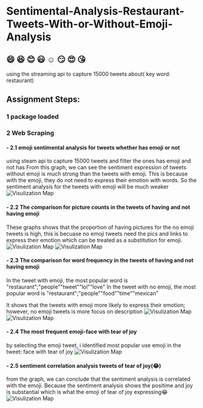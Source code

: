 # Sentimental-Analysis-Restaurant-Tweets-With-or-Without-Emoji-Analysis
## 😄 😆 😊 😃 ☺️ 😏 😍 😘
using the streaming api to capture 15000 tweets about( key word: restaurant)

## Assignment Steps:
### 1 package loaded

### 2 Web Scraping
#### - 2.1  emoji sentimental analysis for tweets whether has emoji or not
using steam api to capture 15000 tweets and filter the ones has emoji and not has
From this graph, we can see the sentiment expression of tweets without emoji is much strong than the tweets with emoji.
This is because with the emoji, they do not need to express their emotion with words. So the sentiment analysis for the tweets with emoji will be much weaker
![Visulization Map](https://github.com/fangnandu/sentimental-analysis-restaurant-tweets-with-without-emoji-analysis/blob/master/sentiment%20analysis%20of%20whether%20has%20the%20emoji.png)
#### - 2.2 The comparison for picture counts in the tweets of having and not having emoji
These graphs shows that the proportion of having pictures for the no emoji tweets is high, this is becuase no emoji tweets need the pics and links to express their emotion which can be treated as a substitution for emoji.
![Visulization Map](https://github.com/fangnandu/sentimental-analysis-restaurant-tweets-with-without-emoji-analysis/blob/master/Tweetswithnoemoji.png)
![Visulization Map](https://github.com/fangnandu/sentimental-analysis-restaurant-tweets-with-without-emoji-analysis/blob/master/tweetswithemoji.png)

#### - 2.3 The comparison for word frequency in the tweets of having and not having emoji
In the tweet with emoji, the most popular word is "restaurant";"people""tweet""lol""love"
In the tweet with no emoji, the most popular word is "restaurant";"people""food""time""mexican"

It shows that the tweets with emoji more likely to express their emotion; however, no emoji tweets is more focus on description
![Visulization Map](https://github.com/fangnandu/sentimental-analysis-restaurant-tweets-with-without-emoji-analysis/blob/master/Worldfrequencyhasemoji.png)
![Visulization Map](https://github.com/fangnandu/sentimental-analysis-restaurant-tweets-with-without-emoji-analysis/blob/master/Worldfrequencyhasnoemoji.png)

#### - 2.4 The most frequent emoji-face with tear of joy
by selecting the emoji tweet, i identified most popular use emoji in the tweet: face with tear of joy
![Visulization Map](https://github.com/fangnandu/sentimental-analysis-restaurant-tweets-with-without-emoji-analysis/blob/master/Themostfrequentemoji.png)

#### - 2.5 sentiment correlation analysis tweets of tear of joy(😂)
from the graph, we can conclude that the sentiment analysis is correlated with the emoji. Because the sentiment analysis shows the positime and joy is substantial which is what the emoji of tear of joy expressing😂
![Visulization Map](https://github.com/fangnandu/sentimental-analysis-restaurant-tweets-with-without-emoji-analysis/blob/master/Tearofjoy.png)

